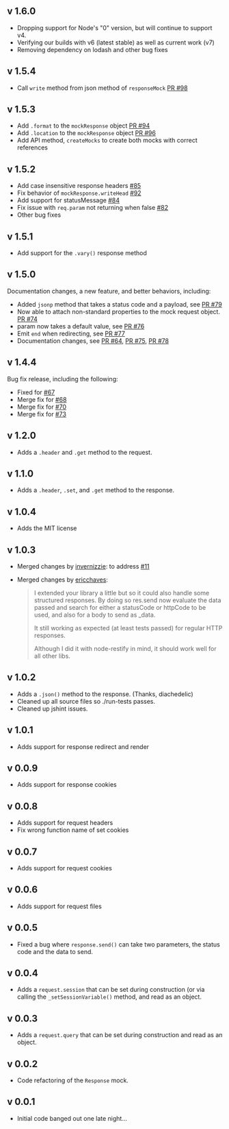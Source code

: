 v 1.6.0
-------

  - Dropping support for Node's "0" version, but will continue to support v4.
  - Verifying our builds with v6 (latest stable) as well as current work (v7)
  - Removing dependency on lodash and other bug fixes

v 1.5.4
-------

  * Call `write` method from json method of `responseMock` [PR #98][98]

  [98]: https://github.com/howardabrams/node-mocks-http/issues/98

v 1.5.3
-------

  * Add `.format` to the `mockResponse` object [PR #94][94]
  * Add `.location` to the `mockResponse` object [PR #96][96]
  * Add API method, `createMocks` to create both mocks with correct references

  [96]: https://github.com/howardabrams/node-mocks-http/issues/96
  [94]: https://github.com/howardabrams/node-mocks-http/issues/94

v 1.5.2
-------

  * Add case insensitive response headers [#85][85]
  * Fix behavior of `mockResponse.writeHead` [#92][92]
  * Add support for statusMessage [#84][84]
  * Fix issue with `req.param` not returning when false [#82][82]
  * Other bug fixes

  [92]: https://github.com/howardabrams/node-mocks-http/issues/92
  [84]: https://github.com/howardabrams/node-mocks-http/issues/84
  [82]: https://github.com/howardabrams/node-mocks-http/issues/82
  [85]: https://github.com/howardabrams/node-mocks-http/issues/85


v 1.5.1
-------

  * Add support for the `.vary()` response method

v 1.5.0
-------

Documentation changes, a new feature, and better behaviors, including:

  * Added `jsonp` method that takes a status code and a payload, see [PR #79][79]
  * Now able to attach non-standard properties to the mock request object. [PR #74][74]
  * param now takes a default value, see [PR #76][76]
  * Emit `end` when redirecting, see [PR #77][77]
  * Documentation changes, see [PR #64][64], [PR #75][75], [PR #78][78]

  [64]: https://github.com/howardabrams/node-mocks-http/issues/64
  [74]: https://github.com/howardabrams/node-mocks-http/issues/74
  [75]: https://github.com/howardabrams/node-mocks-http/issues/75
  [76]: https://github.com/howardabrams/node-mocks-http/issues/76
  [77]: https://github.com/howardabrams/node-mocks-http/issues/77
  [78]: https://github.com/howardabrams/node-mocks-http/issues/78
  [79]: https://github.com/howardabrams/node-mocks-http/issues/79


v 1.4.4
-------

  Bug fix release, including the following:
  * Fixed for [#67][67]
  * Merge fix for [#68][68]
  * Merge fix for [#70][70]
  * Merge fix for [#73][73]

  [67]: https://github.com/howardabrams/node-mocks-http/issues/67
  [68]: https://github.com/howardabrams/node-mocks-http/issues/68
  [70]: https://github.com/howardabrams/node-mocks-http/issues/70
  [73]: https://github.com/howardabrams/node-mocks-http/issues/73

v 1.2.0
---

  * Adds a `.header` and `.get` method to the request.

v 1.1.0
---

  * Adds a `.header`, `.set`, and `.get` method to the response.

v 1.0.4
---

  * Adds the MIT license

v 1.0.3
---

  * Merged changes by [invernizzie](https://github.com/invernizzie):
    to address [#11](https://github.com/howardabrams/node-mocks-http/pull/11)

  * Merged changes by [ericchaves](https://github.com/ericchaves):
    > I extended your library a little but so it could also handle
    > some structured responses. By doing so res.send now evaluate the
    > data passed and search for either a statusCode or httpCode to be
    > used, and also for a body to send as _data.
    >
    > It still working as expected (at least tests passed) for regular
    > HTTP responses.
    >
    > Although I did it with node-restify in mind, it should work well
    > for all other libs.

v 1.0.2
---

  * Adds a `.json()` method to the response. (Thanks, diachedelic)
  * Cleaned up all source files so ./run-tests passes.
  * Cleaned up jshint issues.

v 1.0.1
---

  * Adds support for response redirect and render

v 0.0.9
---

  * Adds support for response cookies

v 0.0.8
---

  * Adds support for request headers
  * Fix wrong function name of set cookies

v 0.0.7
---

  * Adds support for request cookies

v 0.0.6
---

  * Adds support for request files

v 0.0.5
---

  * Fixed a bug where `response.send()` can take two parameters, the status code and the data to send.

v 0.0.4
---

  * Adds a `request.session` that can be set during construction (or via calling the `_setSessionVariable()` method, and read as an object.

v 0.0.3
---

  * Adds a `request.query` that can be set during construction and read as an object.

v 0.0.2
---

  * Code refactoring of the `Response` mock.

v 0.0.1
---

  * Initial code banged out one late night...
